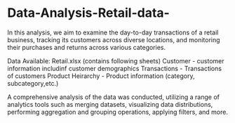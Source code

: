 # Data-Analysis-Retail-data-
In this analysis, we aim to examine the day-to-day transactions of a retail business, tracking its customers across diverse locations, and monitoring their purchases and returns across various categories.

Data Available: Retail.xlsx (contains following sheets)
  Customer - customer information includinf customer demographics
  Transactions - Transactions of customers
  Product Heirarchy - Product information (category, subcategory,etc.)

A comprehensive analysis of the data was conducted, utilizing a range of analytics tools such as merging datasets, visualizing data distributions, performing aggregation and grouping operations, applying filters, and more.

